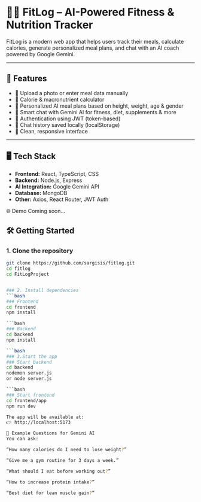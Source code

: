 # 🏋️‍♂️ FitLog – AI-Powered Fitness & Nutrition Tracker

FitLog is a modern web app that helps users track their meals, calculate calories, generate personalized meal plans, and chat with an AI coach powered by Google Gemini.

---

## 🚀 Features

- 📸 Upload a photo or enter meal data manually
- 🧮 Calorie & macronutrient calculator
- 🥗 Personalized AI meal plans based on height, weight, age & gender
- 💬 Smart chat with Gemini AI for fitness, diet, supplements & more
- 🔐 Authentication using JWT (token-based)
- 💾 Chat history saved locally (localStorage)
- 🎨 Clean, responsive interface

---

## 🖥️ Tech Stack

- **Frontend:** React, TypeScript, CSS
- **Backend:** Node.js, Express
- **AI Integration:** Google Gemini API
- **Database:** MongoDB
- **Other:** Axios, React Router, JWT Auth


🌐 Demo
Coming soon… 

## 🛠️ Getting Started

### 1. Clone the repository

```bash
git clone https://github.com/sargisis/fitlog.git
cd fitlog
cd FitLogProject


### 2. Install dependencies
```bash
### Frontend
cd frontend
npm install

```bash
### Backend
cd backend
npm install

```bash
### 3.Start the app
### Start backend
cd backend
nodemon server.js
or node server.js

```bash
### Start frontend
cd frontend/app
npm run dev

The app will be available at:
👉 http://localhost:5173

🧠 Example Questions for Gemini AI
You can ask:

“How many calories do I need to lose weight?”

“Give me a gym routine for 3 days a week.”

“What should I eat before working out?”

“How to increase protein intake?”

“Best diet for lean muscle gain?”
